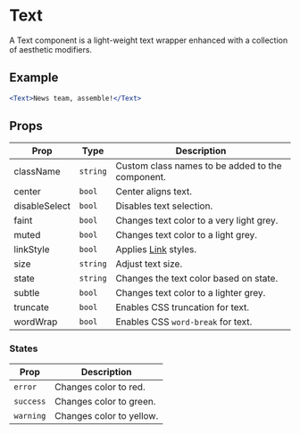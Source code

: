 # Text

A Text component is a light-weight text wrapper enhanced with a collection of aesthetic modifiers.

## Example

```jsx
<Text>News team, assemble!</Text>
```


## Props

| Prop | Type | Description |
| --- | --- | --- |
| className | `string` | Custom class names to be added to the component. |
| center | `bool` | Center aligns text. |
| disableSelect | `bool` | Disables text selection. |
| faint | `bool` | Changes text color to a very light grey. |
| muted | `bool`  | Changes text color to a light grey. |
| linkStyle | `bool` | Applies [Link](../Link) styles. |
| size | `string` | Adjust text size. |
| state | `string` | Changes the text color based on state. |
| subtle | `bool` | Changes text color to a lighter grey. |
| truncate | `bool` | Enables CSS truncation for text. |
| wordWrap | `bool` | Enables CSS `word-break` for text. |


### States

| Prop | Description |
| --- | --- |
| `error` | Changes color to red. |
| `success` | Changes color to green. |
| `warning` | Changes color to yellow. |
